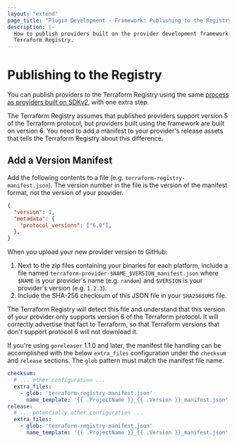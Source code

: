 ```yaml
---
layout: "extend"
page_title: "Plugin Development - Framework: Publishing to the Registry"
description: |-
  How to publish providers built on the provider development framework to the
  Terraform Registry.
---
```


# Publishing to the Registry

You can publish providers to the Terraform Registry using the same [process as providers built on SDKv2](/docs/registry/providers/publishing.html), with one extra step.

The Terraform Registry assumes that published providers support
version 5 of the Terraform protocol, but providers built using the framework are built on version 6. You need to add a manifest to your provider's release assets that tells the Terraform Registry about this difference.

## Add a Version Manifest

Add the following contents to a file (e.g. `terraform-registry-manifest.json`). The version number in the file is the version of the manifest format, not the version of your provider.

```json
{
  "version": 1,
  "metadata": {
    "protocol_versions": ["6.0"],
  },
}
```

When you upload your new provider version to GitHub:

1. Next to the zip files containing your binaries for each platform, include a file named `terraform-provider-$NAME_$VERSION_manifest.json` where `$NAME` is your provider's name (e.g. `random`) and `$VERSION` is your provider's version (e.g. `1.2.3`).
2. Include the SHA-256 checksum of this JSON file in your `SHA256SUMS` file.

The Terraform Registry will detect this file and understand that this version of your provider only supports version 6 of the Terraform protocol. It will correctly advertise that fact to Terraform, so that Terraform versions that don't support protocol 6 will not download it.

If you're using `goreleaser` 1.1.0 and later, the manifest file handling can be accomplished with the below `extra_files` configuration under the `checksum` and `release` sections. The `glob` pattern must match the manifest file name.

```yaml
checksum:
  # ... other configuration ...
  extra_files:
    - glob: 'terraform-registry-manifest.json'
      name_template: '{{ .ProjectName }}_{{ .Version }}_manifest.json'
release:
  # ... potentially other configuration ...
  extra_files:
    - glob: 'terraform-registry-manifest.json'
      name_template: '{{ .ProjectName }}_{{ .Version }}_manifest.json'
```
